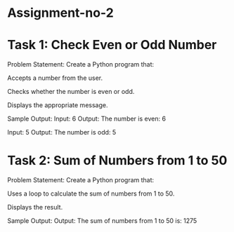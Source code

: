 # Assignment-no-2

# Task 1: Check Even or Odd Number
Problem Statement: Create a Python program that:

Accepts a number from the user.

Checks whether the number is even or odd.

Displays the appropriate message.

Sample Output: Input: 6 Output: The number is even: 6

Input: 5 Output: The number is odd: 5

# Task 2: Sum of Numbers from 1 to 50
Problem Statement: Create a Python program that:

Uses a loop to calculate the sum of numbers from 1 to 50.

Displays the result.

Sample Output: Output: The sum of numbers from 1 to 50 is: 1275
